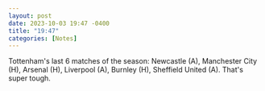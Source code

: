 ```yaml
---
layout: post
date: 2023-10-03 19:47 -0400
title: "19:47"
categories: [Notes]
---
```


Tottenham's last 6 matches of the season: Newcastle (A), Manchester City (H), Arsenal (H), Liverpool (A), Burnley (H), Sheffield United (A). That's super tough.